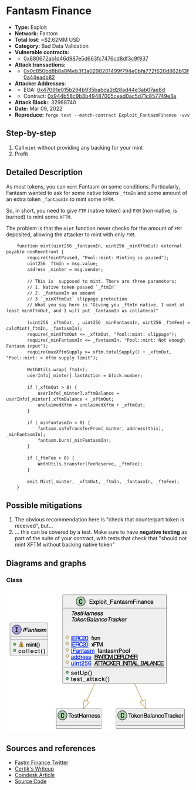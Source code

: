 # Fantasm Finance
- **Type:** Exploit
- **Network:** Fantom 
- **Total lost**: ~$2.62MM USD
- **Category:** Bad Data Validation
- **Vulnerable contracts:**
- - [0x880672ab1d46d987e5d663fc7476cd8df3c9f937](https://ftmscan.com/address/0x880672ab1d46d987e5d663fc7476cd8df3c9f937)
- **Attack transactions:**
- - [0x0c850bd8b8a8f4eb3f3a0298201499f794e0bfa772f620d862b13f0a44eadb82](https://ftmscan.com/tx/0x0c850bd8b8a8f4eb3f3a0298201499f794e0bfa772f620d862b13f0a44eadb82)
- **Attacker Addresses**: 
- - EOA: [0x47091e015b294b935babda2d28ad44e3ab07ae8d](https://ftmscan.com/address/0x47091e015b294b935babda2d28ad44e3ab07ae8d)
- - Contract: [0x944b58c9b3b49487005cead0ac5d71c857749e3e](https://ftmscan.com/address/0x944b58c9b3b49487005cead0ac5d71c857749e3e)
- **Attack Block:**: 32968740 
- **Date:** Mar 09, 2022 
- **Reproduce:** `forge test --match-contract Exploit_FantasmFinance -vvv`

## Step-by-step 
1. Call `mint` without providing any backing for your mint
2. Profit

## Detailed Description

As most tokens, you can `mint` Fantasm on some conditions. Particularly, Fantasm wanted to ask for some native tokens `_ftmIn` and some amount of an extra token `_fantasmIn` to mint some `XFTM`.

So, in short, you need to give `FTM` (native token) and `FXM` (non-native, is burned) to mint some `XFTM`.

The problem is that the `mint` function never checks for the amount of `FMT` deposited, allowing the attacker to mint with only `FXM`.

```solidity
    function mint(uint256 _fantasmIn, uint256 _minXftmOut) external payable nonReentrant {
        require(!mintPaused, "Pool::mint: Minting is paused");
        uint256 _ftmIn = msg.value;
        address _minter = msg.sender;

        // This is  supposed to mint. There are three parameters:
        // 1. Native token passed `_ftmIn`
        // 2. _fantasmIn an amount
        // 3.`_minXftmOut` slippage protection
        // What you say here is "Giving you _ftmIn native, I want at least minXftmOut, and I will put _fantasmIn as collateral"

        (uint256 _xftmOut, , uint256 _minFantasmIn, uint256 _ftmFee) = calcMint(_ftmIn, _fantasmIn);
        require(_minXftmOut <= _xftmOut, "Pool::mint: slippage");
        require(_minFantasmIn <= _fantasmIn, "Pool::mint: Not enough Fantasm input");
        require(maxXftmSupply >= xftm.totalSupply() + _xftmOut, "Pool::mint: > Xftm supply limit");

        WethUtils.wrap(_ftmIn);
        userInfo[_minter].lastAction = block.number;

        if (_xftmOut > 0) {
            userInfo[_minter].xftmBalance = userInfo[_minter].xftmBalance + _xftmOut;
            unclaimedXftm = unclaimedXftm + _xftmOut;
        }

        if (_minFantasmIn > 0) {
            fantasm.safeTransferFrom(_minter, address(this), _minFantasmIn);
            fantasm.burn(_minFantasmIn);
        }

        if (_ftmFee > 0) {
            WethUtils.transfer(feeReserve, _ftmFee);
        }
        
        emit Mint(_minter, _xftmOut, _ftmIn, _fantasmIn, _ftmFee);
    }

```

## Possible mitigations

1. The obvious recommendation here is "check that counterpart token is received", but...
2. ... this can be covered by a test. Make sure to have **negative testing** as part of the suite of your contract, with tests that check that "should not mint XFTM without backing native token"

## Diagrams and graphs

### Class

![class](fantasmfinance.png)

## Sources and references
- [Fastm Finance Twitter](https://twitter.com/fantasm_finance/status/1501569232881995785)
- [Certik's Writeup](https://www.certik.com/resources/blog/5p92144WQ44Ytm1AL4Jt9X-fantasm-finance)
- [Coindesk Article](https://www.coindesk.com/tech/2022/03/10/fantom-based-algo-protocol-fantasm-exploited-for-26m/) 
- [Source Code](https://ftmscan.com/address/0x880672ab1d46d987e5d663fc7476cd8df3c9f937#code#F11#L151)
